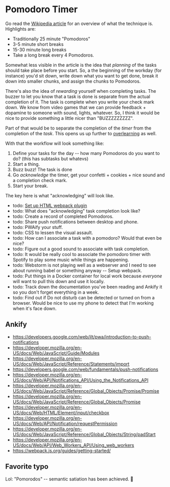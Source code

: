 # Pomodoro Timer
Go read the [Wikipedia article](https://en.wikipedia.org/wiki/Pomodoro_Technique) for an overview of what the technique is.
Highlights are:
* Traditionally 25 minute "Pomodoros"
* 3-5 minute short breaks
* 15-30 minute long breaks
* Take a long break every 4 Pomodoros.

Somewhat less visible in the article is the idea that *planning* of the tasks should take place before you start.
So, a the beginning of the workday (for instance) you'd sit down, write down what you want to get done, break it down into smaller chunks, and assign the chunks to Pomodoros.

There's also the idea of *rewarding* yourself when completing tasks.
The buzzer to let you know that a task is done is separate from the actual completion of it.
The task is complete when you write your check mark down.
We know from video games that we can provide feedback + dopamine to someone with sound, lights, whatever.
So, I think it would be nice to provide something a little nicer than "BUZZZZZZZZZ".

Part of that would be to separate the completion of the *timer* from the completion of the *task*.
This opens us up further to [overlearning](https://en.wikipedia.org/wiki/Overlearning) as well.

With that the workflow will look something like:
1. Define your tasks for the day -- how many Pomodoros do you want to do? (this has subtasks but whatevs)
2. Start a thing.
3. Buzz buzz! The task is done
4. Go *acknowledge* the timer, get your confetti + cookies + nice sound and a completion check mark.
5. Start your break.

The key here is what "acknowledging" will look like.

* todo: [Set up HTML webpack plugin](https://webpack.js.org/guides/output-management/#preparation)
* todo: What does "acknowledging" task completion look like?
* todo: Create a record of completed Pomodoros.
* todo: Share push notifications between desktop and phone.
* todo: PWAify your stuff.
* todo: CSS to lessen the visual assault.
* todo: How can I associate a task with a pomodoro? Would that even be nice?
* todo: Figure out a good sound to associate with task completion.
* todo: It would be really cool to associate the pomodoro timer with Spotify to play some music while things are happening.
* todo: Webstorm is not playing well as a webserver and I need to see about running babel or something anyway -- Setup webpack.
* todo: Put things in a Docker container for local work because *everyone* will want to pull this down and use it locally.
* todo: Track down the documentation you've been reading and Ankify it so you don't forget everything in a week.
* todo: Find out if Do not disturb can be detected or turned on from a browser. Would be nice to use my phone to detect that I'm working when it's face down.

## Ankify
* https://developers.google.com/web/ilt/pwa/introduction-to-push-notifications
* https://developer.mozilla.org/en-US/docs/Web/JavaScript/Guide/Modules
* https://developer.mozilla.org/en-US/docs/Web/JavaScript/Reference/Statements/import
* https://developers.google.com/web/fundamentals/push-notifications
* https://developer.mozilla.org/en-US/docs/Web/API/Notifications_API/Using_the_Notifications_API
* https://developer.mozilla.org/en-US/docs/Web/JavaScript/Reference/Global_Objects/Promise/Promise
* https://developer.mozilla.org/en-US/docs/Web/JavaScript/Reference/Global_Objects/Promise
* https://developer.mozilla.org/en-US/docs/Web/HTML/Element/input/checkbox
* https://developer.mozilla.org/en-US/docs/Web/API/Notification/requestPermission
* https://developer.mozilla.org/en-US/docs/Web/JavaScript/Reference/Global_Objects/String/padStart
* https://developer.mozilla.org/en-US/docs/Web/API/Web_Workers_API/Using_web_workers
* https://webpack.js.org/guides/getting-started/

## Favorite typo
Lol: "Pomorodos" -- semantic satiation has been achieved. 🚀
